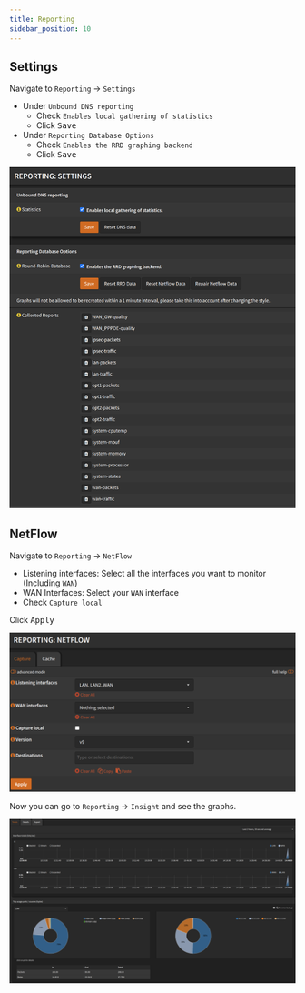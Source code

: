 ```yaml
---
title: Reporting
sidebar_position: 10
---
```


## Settings

Navigate to `Reporting` -> `Settings`

- Under `Unbound DNS reporting`
  - Check `Enables local gathering of statistics`
  - Click <kbd>Save</kbd>
- Under `Reporting Database Options`
  - Check `Enables the RRD graphing backend`
  - Click <kbd>Save</kbd>

![reporting-settings](img/reporting-settings.png)

## NetFlow

Navigate to `Reporting` -> `NetFlow`

- Listening interfaces: Select all the interfaces you want to monitor
  (Including `WAN`)
- WAN Interfaces: Select your `WAN` interface
- Check `Capture local`

Click <kbd>Apply</kbd>

![reporting-netflow](img/reporting-netflow.png)

Now you can go to `Reporting` -> `Insight` and see the graphs.

![reporting-insight](img/reporting-insight.png)
